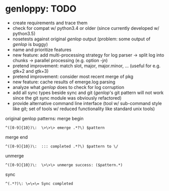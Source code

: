 # genloppy: TODO #

*   create requirements and trace them
*   check for compat w/ python3.4 or older (since currently developed w/ python3.5)
*   nosetests against original *genlop* output (problem: some output of *genlop* is buggy)
*   name and prioritize features
*   new feature: add multi-processing strategy for log parser -> split log into chunks -> parallel processing (e.g. option -j*n*)
*   pretend improvement: match slot, major, major.minor, ... (useful for e.g. gtk+2 and gtk+3)
*   pretend improvement: consider most recent merge of pkg
*   new feature: cache results of emerge.log parsing
*   analyze what *genlop* does to check for log corruption
*   add all sync types beside sync and git (*genlop*'s git pattern will not work since the git sync module was obviously refactored)
*   provide alternative command line interface (tool w/ sub-command style like git; set of tools w/ reduced functionality like standard unix tools)

original genlop patterns:
merge begin
```
^([0-9]{10})\:  \>\>\> emerge .*?\) $pattern
```
merge end
```
^([0-9]{10})\:  ::: completed .*?\) $pattern to \/
```
unmerge
```
^([0-9]{10})\:  \>\>\> unmerge success: ($pattern.*)
```
sync
```
^(.*?)\: \=\=\= Sync completed
```
